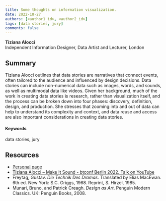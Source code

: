```yaml
---
title: Some thoughts on information visualization.
date: 2022-10-27
authors: [<author1_id>, <author2_id>]
tags: [data stories, jury]
comments: false
---
```


**Tiziana Alocci**\
Independent Information Designer, Data Artist and Lecturer, London

## Summary

Tiziana Alocci outlines that data stories are narratives that connect events, often tailored to the audience and influenced by design decisions. Data stories can include non-numerical data such as images, words, and sounds, as well as multimodal data like videos. Given her background, much of the work in creating data stories is research, rather than visualization itself, and the process can be broken down into four phases: discovery, definition, design, and production. She stresses that zooming into and out of data can help to understand its complexity and context, and data reuse and access are also important considerations in creating data stories.

#### Keywords

data stories, jury

## Resources

* [Personal page](https://www.tizianaalocci.com)
* [Tiziana Alocci – Make It Sound - btconf Berlin 2022. Talk on YouTube](https://www.youtube.com/watch?v=OTudia499VU "Tiziana Alocci – Make It Sound - btconf Berlin 2022")
* Freytag, Gustav. _Die Technik Des Dramas_. Translated by Elias MacEwan. 6th ed. New York: S.C. Griggs, 1968. Reprint, S. Hirzel, 1985.
* Munari, Bruno, and Patrick Creagh. _Design as Art_. Penguin Modern Classics. UK: Penguin Books, 2008.